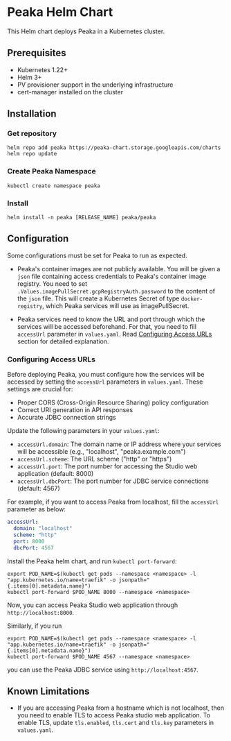 # Peaka Helm Chart

This Helm chart deploys Peaka in a Kubernetes cluster.

## Prerequisites

- Kubernetes 1.22+
- Helm 3+
- PV provisioner support in the underlying infrastructure
- cert-manager installed on the cluster

## Installation
### Get repository
```shell
helm repo add peaka https://peaka-chart.storage.googleapis.com/charts
helm repo update
```

### Create Peaka Namespace
```shell
kubectl create namespace peaka
```

### Install
```shell
helm install -n peaka [RELEASE_NAME] peaka/peaka
```

## Configuration
Some configurations must be set for Peaka to run as expected. 

- Peaka's container images are not publicly available. You will be given a `json` file containing access credentials 
  to Peaka's container image registry. You need to set `.Values.imagePullSecret.gcpRegistryAuth.password` 
  to the content of the `json` file. This will create a Kubernetes Secret of type `docker-registry`, which Peaka 
  services will use as imagePullSecret.


- Peaka services need to know the URL and port through which the services will be accessed beforehand. For that, you
need to fill `accessUrl` parameter in `values.yaml`. Read [Configuring Access URLs](#configuring-access-urls)
section for detailed explanation.

### Configuring Access URLs
Before deploying Peaka, you must configure how the services will be accessed by setting the `accessUrl` parameters in `values.yaml`. These settings are crucial for:
- Proper CORS (Cross-Origin Resource Sharing) policy configuration
- Correct URI generation in API responses
- Accurate JDBC connection strings

Update the following parameters in your `values.yaml`:
- `accessUrl.domain`: The domain name or IP address where your services will be accessible (e.g., "localhost", "peaka.example.com")
- `accessUrl.scheme`: The URL scheme ("http" or "https")
- `accessUrl.port`: The port number for accessing the Studio web application (default: 8000)
- `accessUrl.dbcPort`: The port number for JDBC service connections (default: 4567)

For example, if you want to access Peaka from localhost, fill the `accessUrl` parameter as below:
```yaml
accessUrl:
  domain: "localhost"
  scheme: "http"
  port: 8000
  dbcPort: 4567
```
Install the Peaka helm chart, and run `kubectl port-forward`:
```shell
export POD_NAME=$(kubectl get pods --namespace <namespace> -l "app.kubernetes.io/name=traefik" -o jsonpath="{.items[0].metadata.name}")
kubectl port-forward $POD_NAME 8000 --namespace <namespace>
```
Now, you can access Peaka Studio web application through `http://localhost:8000`.  

Similarly, if you run
```shell
export POD_NAME=$(kubectl get pods --namespace <namespace> -l "app.kubernetes.io/name=traefik" -o jsonpath="{.items[0].metadata.name}")
kubectl port-forward $POD_NAME 4567 --namespace <namespace>
```
you can use the Peaka JDBC service using `http://localhost:4567`.

## Known Limitations
- If you are accessing Peaka from a hostname which is not localhost, then you need to enable TLS to access Peaka studio 
web application. To enable TLS, update `tls.enabled`, `tls.cert` and `tls.key` parameters in `values.yaml`. 
